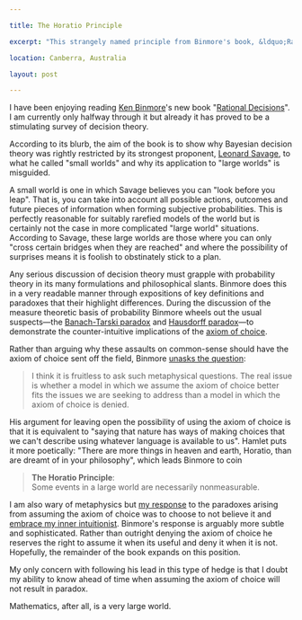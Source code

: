 ```yaml
---

title: The Horatio Principle

excerpt: "This strangely named principle from Binmore's book, &ldquo;Rational Decisions&rdquo;, has an unusual take on the axiom of choice and its implications for probability."

location: Canberra, Australia

layout: post

---
```


I have been enjoying reading [Ken Binmore][binmore]'s new book 
"[Rational Decisions][ratdec]". I am currently only halfway through it but 
already it has proved to be a stimulating survey of decision theory.

[binmore]: http://en.wikipedia.org/wiki/Kenneth_Binmore 
[ratdec]: http://www.librarything.com/work/book/41239432

According to its blurb, the aim of the book is to show why Bayesian decision 
theory was rightly restricted by its strongest proponent, [Leonard Savage][], to 
what he called "small worlds" and why its application to "large worlds" is 
misguided.

[leonard savage]: http://en.wikipedia.org/wiki/Leonard_Jimmie_Savage

A small world is one in which Savage believes you can "look before you leap".
That is, you can take into account all possible actions, outcomes and future 
pieces of information when forming subjective probabilities. This is perfectly
reasonable for suitably rarefied models of the world but is certainly not the
case in more complicated "large world" situations. According to Savage, these 
large worlds are those where you can only "cross certain bridges when they are 
reached" and where the possibility of surprises means it is foolish to 
obstinately stick to a plan.

[black swans]: http://en.wikipedia.org/wiki/Black_swan_theory

Any serious discussion of decision theory must grapple with probability theory
in its many formulations and philosophical slants. Binmore does this in a very 
readable manner through expositions of key definitions and paradoxes that 
their highlight differences.
During the discussion of the measure theoretic basis of probability Binmore 
wheels out the usual suspects—the [Banach-Tarski paradox][btp] and
[Hausdorff paradox][hp]—to demonstrate the counter-intuitive implications of the 
[axiom of choice][aoc].

[btp]: http://en.wikipedia.org/wiki/Banach-Tarski_paradox
[hp]: http://en.wikipedia.org/wiki/Hausdorff_paradox
[aoc]: http://en.wikipedia.org/wiki/Axiom_of_choice

Rather than arguing why these assaults on common-sense should have the axiom of
choice sent off the field, Binmore [unasks the question][mu]:

> I think it is fruitless to ask such metaphysical questions. The real
> issue is whether a model in which we assume the axiom of choice better
> fits the issues we are seeking to address than a model in which the axiom
> of choice is denied.

[mu]: http://www.catb.org/jargon/html/M/mu.html

His argument for leaving open the possibility of using the axiom of choice 
is that it is equivalent to "saying that nature has ways of making choices that 
we can't describe using whatever language is available to us". Hamlet puts it
more poetically: "There are more things in heaven and earth, Horatio, 
than are dreamt of in your philosophy", which leads Binmore to coin

> **The Horatio Principle**:    
> Some events in a large world are necessarily nonmeasurable.

I am also wary of metaphysics but [my response][paoc] to the paradoxes arising 
from assuming the axiom of choice was to choose to not believe it and 
[embrace my inner intuitionist][ccm]. Binmore's response is arguably more subtle
and sophisticated. Rather than outright denying the axiom of choice he reserves
the right to assume it when its useful and deny it when it is not. Hopefully,
the remainder of the book expands on this position.

My only concern with following his lead in this type of hedge is that I doubt 
my ability to know ahead of time when assuming the axiom of choice will not 
result in paradox.

Mathematics, after all, is a very large world.

[paoc]: http://mark.reid.name/iem/prediction-and-the-axiom-of-choice.html
[ccm]: http://mark.reid.name/iem/constructive-and-classical-mathematics.html
